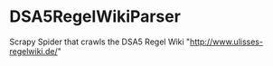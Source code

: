 # DSA5RegelWikiParser
Scrapy Spider that crawls the DSA5 Regel Wiki "http://www.ulisses-regelwiki.de/"
